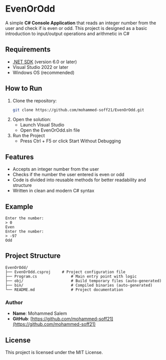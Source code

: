 # EvenOrOdd

A simple **C# Console Application** that reads an integer number from the user and check if is even or odd.
This project is designed as a basic introduction to input/output operations and arithmetic in C#

## Requirements
- [.NET SDK](https://dotnet.microsoft.com/en-us/download) (version 6.0 or later)
- Visual Studio 2022 or later
- Windows OS (recommended)

## How to Run
1. Clone the repository:
   ```bash
   git clone https://github.com/mohammed-soff21/EvenOrOdd.git
2. Open the solution:
   - Launch Visual Studio
   - Open the EvenOrOdd.sln file
3. Run the Project
   - Press Ctrl + F5 or click Start Without Debugging

## Features
- Accepts an integer number from the user
- Checks if the number the user entered is even or odd
- Code is divided into reusable methods for better readability and structure
- Written in clean and modern C# syntax

## Example
```text
Enter the number:
> 0
Even
Enter the number:
> -97
Odd
```
## Project Structure
```text
EvenOrOdd/
├── EvenOrOdd.csproj     # Project configuration file
├── Program.cs               # Main entry point with logic
├── obj/                     # Build temporary files (auto-generated)
├── bin/                     # Compiled binaries (auto-generated)
└── README.md                # Project documentation
```

### Author
- **Name**: Mohammed Salem
- **GitHub**: 
[https://github.com/mohammed-soff21](https://github.com/mohammed-soff21)

## License
This project is licensed under the MIT License.
